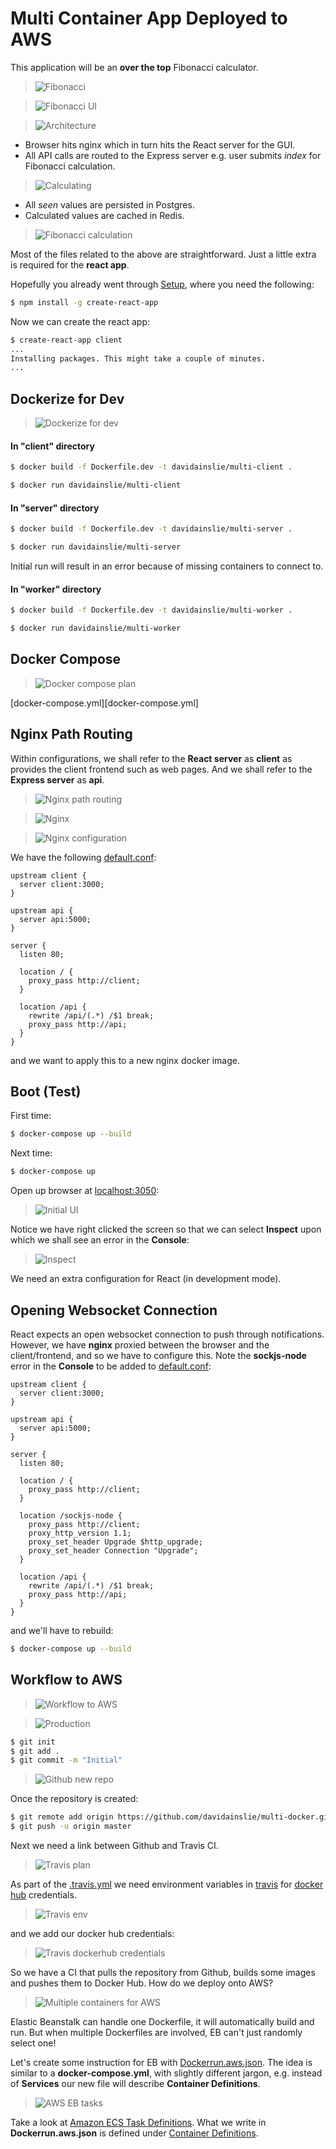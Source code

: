 # Multi Container App Deployed to AWS

This application will be an **over the top** Fibonacci calculator.

> ![Fibonacci](docs/images/fib.png)

> ![Fibonacci UI](docs/images/fib-ui.png)

> ![Architecture](docs/images/architecture.png)

- Browser hits nginx which in turn hits the React server for the GUI.
- All API calls are routed to the Express server e.g. user submits *index* for Fibonacci calculation.

> ![Calculating](docs/images/calculating.png)

- All *seen* values are persisted in Postgres.
- Calculated values are cached in Redis.

> ![Fibonacci calculation](docs/images/calculation.png)

Most of the files related to the above are straightforward. Just a little extra is required for the **react app**.

Hopefully you already went through [Setup](../../../docs/setup.md), where you need the following:

```bash
$ npm install -g create-react-app
```

Now we can create the react app:

```bash
$ create-react-app client
...
Installing packages. This might take a couple of minutes.
...
```

## Dockerize for Dev

> ![Dockerize for dev](docs/images/dockerize-for-dev.png)

#### In "client" directory

```bash
$ docker build -f Dockerfile.dev -t davidainslie/multi-client .

$ docker run davidainslie/multi-client
```

#### In "server" directory

```bash
$ docker build -f Dockerfile.dev -t davidainslie/multi-server .

$ docker run davidainslie/multi-server
```

Initial run will result in an error because of missing containers to connect to.

#### In "worker" directory

```bash
$ docker build -f Dockerfile.dev -t davidainslie/multi-worker .

$ docker run davidainslie/multi-worker
```

## Docker Compose

> ![Docker compose plan](docs/images/docker-compose-plan.png)

[docker-compose.yml][docker-compose.yml]

## Nginx Path Routing

Within configurations, we shall refer to the **React server** as **client** as provides the client frontend such as web pages. And we shall refer to the **Express server** as **api**.

> ![Nginx path routing](docs/images/nginx-path-routing.png)

> ![Nginx](docs/images/nginx.png)

> ![Nginx configuration](docs/images/nginx-configuration.png)

We have the following [default.conf](nginx/default.conf):

```nginx
upstream client {
  server client:3000;
}

upstream api {
  server api:5000;
}

server {
  listen 80;

  location / {
    proxy_pass http://client;
  }

  location /api {
    rewrite /api/(.*) /$1 break;
    proxy_pass http://api;
  }
}
```

and we want to apply this to a new nginx docker image.

## Boot (Test)

First time:

```bash
$ docker-compose up --build
```

Next time:

```bash
$ docker-compose up
```

Open up browser at [localhost:3050](http://localhost:3050):

> ![Initial UI](docs/images/initial-ui.png)

Notice we have right clicked the screen so that we can select **Inspect** upon which we shall see an error in the **Console**:

> ![Inspect](docs/images/inspect.png)

We need an extra configuration for React (in development mode).

## Opening Websocket Connection

React expects an open websocket connection to push through notifications. However, we have **nginx** proxied between the browser and the client/frontend, and so we have to configure this. Note the **sockjs-node** error in the **Console** to be added to [default.conf](nginx/default.conf):

```nginx
upstream client {
  server client:3000;
}

upstream api {
  server api:5000;
}

server {
  listen 80;

  location / {
    proxy_pass http://client;
  }

  location /sockjs-node {
    proxy_pass http://client;
    proxy_http_version 1.1;
    proxy_set_header Upgrade $http_upgrade;
    proxy_set_header Connection "Upgrade";
  }

  location /api {
    rewrite /api/(.*) /$1 break;
    proxy_pass http://api;
  }
}
```

and we'll have to rebuild:

```bash
$ docker-compose up --build
```

## Workflow to AWS

> ![Workflow to AWS](docs/images/workflow-to-aws.png)

> ![Production](docs/images/production.png)

```bash
$ git init
$ git add .
$ git commit -m "Initial"
```

> ![Github new repo](docs/images/github-new-repo.png)

Once the repository is created:

```bash
$ git remote add origin https://github.com/davidainslie/multi-docker.git
$ git push -u origin master
```

Next we need a link between Github and Travis CI.

> ![Travis plan](docs/images/travis-plan.png)

As part of the [.travis.yml](.travis.yml) we need environment variables in [travis](https://travis-ci.com) for [docker hub](https://hub.docker.com) credentials.

> ![Travis env](docs/images/travis-env.png)

and we add our docker hub credentials:

> ![Travis dockerhub credentials](docs/images/travis-docker-credentials.png)

So we have a CI that pulls the repository from Github, builds some images and pushes them to Docker Hub. How do we deploy onto AWS?

> ![Multiple containers for AWS](docs/images/multi-containers-for-aws.png)

Elastic Beanstalk can handle one Dockerfile, it will automatically build and run. But when multiple Dockerfiles are involved, EB can't just randomly select one!

Let's create some instruction for EB with [Dockerrun.aws.json](Dockerrun.aws.json). The idea is similar to a **docker-compose.yml**, with slightly different jargon, e.g. instead of **Services** our new file will describe **Container Definitions**.

> ![AWS EB tasks](docs/images/aws-eb-tasks.png)

Take a look at [Amazon ECS Task Definitions](https://docs.aws.amazon.com/AmazonECS/latest/developerguide/task_definitions.html). What we write in **Dockerrun.aws.json** is defined under [Container Definitions](https://docs.aws.amazon.com/AmazonECS/latest/developerguide/task_definition_parameters.html#container_definitions).